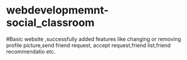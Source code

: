 # webdevelopmemnt-social_classroom
#Basic website ,successfully added features like changing or removing profile picture,send friend request, accept request,friend list,friend recommendatio etc.
